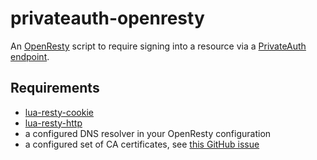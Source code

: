 # privateauth-openresty
An [OpenResty](https://openresty.org/en/) script to require signing into a resource via a [PrivateAuth endpoint](https://github.com/thatoddmailbox/PrivateAuth).

## Requirements
* [lua-resty-cookie](https://github.com/cloudflare/lua-resty-cookie)
* [lua-resty-http](https://github.com/ledgetech/lua-resty-http)
* a configured DNS resolver in your OpenResty configuration
* a configured set of CA certificates, see [this GitHub issue](https://github.com/ledgetech/lua-resty-http/issues/42)
